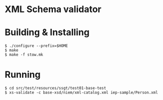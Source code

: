 
# XML Schema validator

# Building & Installing

```
$ ./configure --prefix=$HOME
$ make
$ make -f stow.mk
```

# Running

```
$ cd src/test/resources/ssgt/test01-base-test
$ xs-validate -c base-xsd/niem/xml-catalog.xml iep-sample/Person.xml
```


